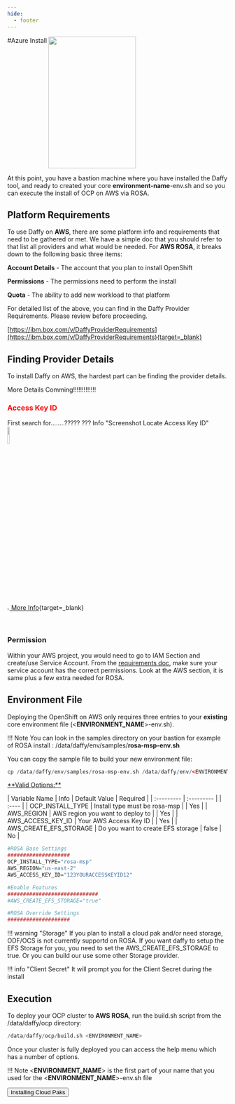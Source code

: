 ```yaml
---
hide:
  - footer
---
```

<script>
  document.title = "Deploy OCP - AWS ROSA";
</script>

#Azure Install
<img src='../images/aws/rosa.jpg'   align="top" width="200"  height="300" style = "float">

At this point, you have a bastion machine where you have installed the Daffy tool, and ready to created your core <b>environment-name</b>-env.sh and so you can execute the install of OCP on AWS via ROSA.

## Platform Requirements

To use Daffy on **AWS**, there are some platform info and requirements that need to be gathered or met. We have a simple doc that you should refer to that list all providers and what would be needed.  For **AWS ROSA**, it breaks down to the following basic three items:

**Account Details** - The account that you plan to install OpenShift

**Permissions** - The permissions need to perform the install

**Quota** - The ability to add new workload to that platform

For detailed list of the above, you can find in the Daffy Provider Requirements. Please review before proceeding.

[https://ibm.box.com/v/DaffyProviderRequirements](https://ibm.box.com/v/DaffyProviderRequirements){target=_blank}

## Finding Provider Details

To install Daffy on AWS, the hardest part can be finding the provider details.

More Details Comming!!!!!!!!!!!!!

### <font color="red">Access Key ID</font>
First search for........?????
??? Info "Screenshot Locate Access Key ID"
    <img src='../../images/Under_construction_icon-yellow.svg.png' height="10%" width="10%"  align="top"  style = "float">

[<img src='../../images/httpLinkIcon.png' height="1%" width="1%"> More Info](http://www.google.com ){target=_blank}

### Permission

Within your AWS project, you would need to go to IAM  Section and create/use Service Account.  From the [requirements doc](https://ibm.box.com/v/DaffyProviderRequirements), make sure your service account has the correct permissions.  Look at the AWS section, it is same plus a few extra needed for ROSA.


## Environment File

Deploying the OpenShift on AWS only requires three entries to your **existing** core environment file (<**ENVIRONMENT_NAME**>-env.sh).

!!! Note
    You can look in the samples directory on your bastion for example of ROSA install : /data/daffy/env/samples/**rosa-msp-env.sh**

You can copy the sample file to build your new environment  file:
```R
cp /data/daffy/env/samples/rosa-msp-env.sh /data/daffy/env/<ENVIRONMENT_NAME>-env.sh
```


<u>
**Valid Options:**
</u>

| Variable Name                           | Info                                          | Default Value     | Required     |
| :---------                              |    :---------                                 |                   |   :----      |
| OCP_INSTALL_TYPE                        | Install type must be rosa-msp                 |                   |   Yes        |
| AWS_REGION                              | AWS region you want to deploy to              |                   |   Yes        |
| AWS_ACCESS_KEY_ID                       | Your AWS Access Key ID                        |                   |   Yes        |
| AWS_CREATE_EFS_STORAGE                  | Do you want to create EFS storage             |    false          |   No         |

```R
#ROSA Base Settings
####################
OCP_INSTALL_TYPE="rosa-msp"
AWS_REGION="us-east-2"
AWS_ACCESS_KEY_ID="123YOURACCESSKEYID12"

#Enable Features
#############################
#AWS_CREATE_EFS_STORAGE="true"

#ROSA Override Settings
####################

```

!!! warning "Storage"
    If you plan to install a cloud pak and/or need storage,  ODF/OCS is not currently supportd on ROSA. If you want daffy to setup the EFS Storage for you, you need to set the AWS_CREATE_EFS_STORAGE to true. Or you can build our use some other Storage provider.  


!!! info "Client Secret"
    It will prompt you for the Client Secret during the install

## Execution
To deploy your OCP cluster to **AWS ROSA**, run the build.sh script from the /data/daffy/ocp directory:

```R
/data/daffy/ocp/build.sh <ENVIRONMENT_NAME>
```

Once your cluster is fully deployed you can access the help menu which has a number of options.

!!! Note
      <**ENVIRONMENT_NAME**> is the first part of your name that you used for the <**ENVIRONMENT_NAME**>-env.sh file


<button onclick="location.href='../../Cloud-Paks/'" class="custom-btn btn-7">Installing Cloud Paks</button>
